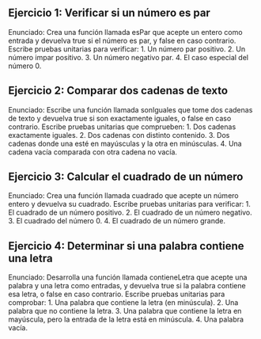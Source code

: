 
## Ejercicio 1: Verificar si un número es par

Enunciado:
Crea una función llamada esPar que acepte un entero como entrada y devuelva true si el número es par, y false en caso contrario. Escribe pruebas unitarias para verificar:
	1.	Un número par positivo.
	2.	Un número impar positivo.
	3.	Un número negativo par.
	4.	El caso especial del número 0.

## Ejercicio 2: Comparar dos cadenas de texto

Enunciado:
Escribe una función llamada sonIguales que tome dos cadenas de texto y devuelva true si son exactamente iguales, o false en caso contrario. Escribe pruebas unitarias que comprueben:
	1.	Dos cadenas exactamente iguales.
	2.	Dos cadenas con distinto contenido.
	3.	Dos cadenas donde una esté en mayúsculas y la otra en minúsculas.
	4.	Una cadena vacía comparada con otra cadena no vacía.

## Ejercicio 3: Calcular el cuadrado de un número

Enunciado:
Crea una función llamada cuadrado que acepte un número entero y devuelva su cuadrado. Escribe pruebas unitarias para verificar:
	1.	El cuadrado de un número positivo.
	2.	El cuadrado de un número negativo.
	3.	El cuadrado del número 0.
	4.	El cuadrado de un número grande.

## Ejercicio 4: Determinar si una palabra contiene una letra

Enunciado:
Desarrolla una función llamada contieneLetra que acepte una palabra y una letra como entradas, y devuelva true si la palabra contiene esa letra, o false en caso contrario. Escribe pruebas unitarias para comprobar:
	1.	Una palabra que contiene la letra (en minúscula).
	2.	Una palabra que no contiene la letra.
	3.	Una palabra que contiene la letra en mayúscula, pero la entrada de la letra está en minúscula.
	4.	Una palabra vacía.
